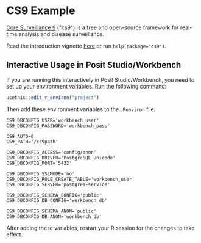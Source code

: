 # CS9 Example

[Core Surveillance 9](https://www.csids.no/cs9/) ("cs9") is a free and open-source framework for real-time analysis and disease surveillance.

Read the introduction vignette [here](https://www.csids.no/cs9/articles/cs9.html) or run `help(package="cs9")`.

## Interactive Usage in Posit Studio/Workbench

If you are running this interactively in Posit Studio/Workbench, you need to set up your environment variables. Run the following command:

```r
usethis::edit_r_environ("project")
```

Then add these environment variables to the `.Renviron` file:

```
CS9_DBCONFIG_USER='workbench_user'
CS9_DBCONFIG_PASSWORD='workbench_pass'

CS9_AUTO=0
CS9_PATH='/cs9path'

CS9_DBCONFIG_ACCESS='config/anon'
CS9_DBCONFIG_DRIVER='PostgreSQL Unicode'
CS9_DBCONFIG_PORT='5432'

CS9_DBCONFIG_SSLMODE='no'
CS9_DBCONFIG_ROLE_CREATE_TABLE='workbench_user'
CS9_DBCONFIG_SERVER='postgres-service'

CS9_DBCONFIG_SCHEMA_CONFIG='public'
CS9_DBCONFIG_DB_CONFIG='workbench_db'

CS9_DBCONFIG_SCHEMA_ANON='public'
CS9_DBCONFIG_DB_ANON='workbench_db'
```

After adding these variables, restart your R session for the changes to take effect.
